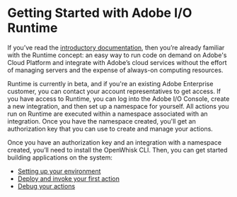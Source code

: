 # Getting Started with Adobe I/O Runtime

If you&rsquo;ve read the [introductory documentation](overview/what_is_runtime.md), then you&rsquo;re already familiar with the Runtime concept: an easy way to run code on demand on Adobe's Cloud Platform and integrate with Adobe&rsquo;s cloud services without the effort of managing servers and the expense of always-on computing resources.  

Runtime is currently in beta, and if you're an existing Adobe Enterprise customer, you can contact your account representatives to get access. If you have access to Runtime, you can log into the Adobe I/O Console, create a new integration, and then set up a namespace for yourself. All actions you run on Runtime are executed within a namespace associated with an integration. Once you have the namespace created, you'll get an authorization key that you can use to create and manage your actions.

Once you have an authorization key and an integration with a namespace created, you&rsquo;ll need to install the OpenWhisk CLI. Then, you can get started building applications on the system:


* [Setting up your environment](quickstarts/setup.md)
* [Deploy and invoke your first action](quickstarts/deploy.md)
* [Debug your actions](quickstarts/debug.md) 